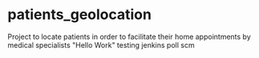 # patients_geolocation
Project to locate patients in order to facilitate their home appointments by medical specialists
"Hello Work" testing jenkins poll scm
